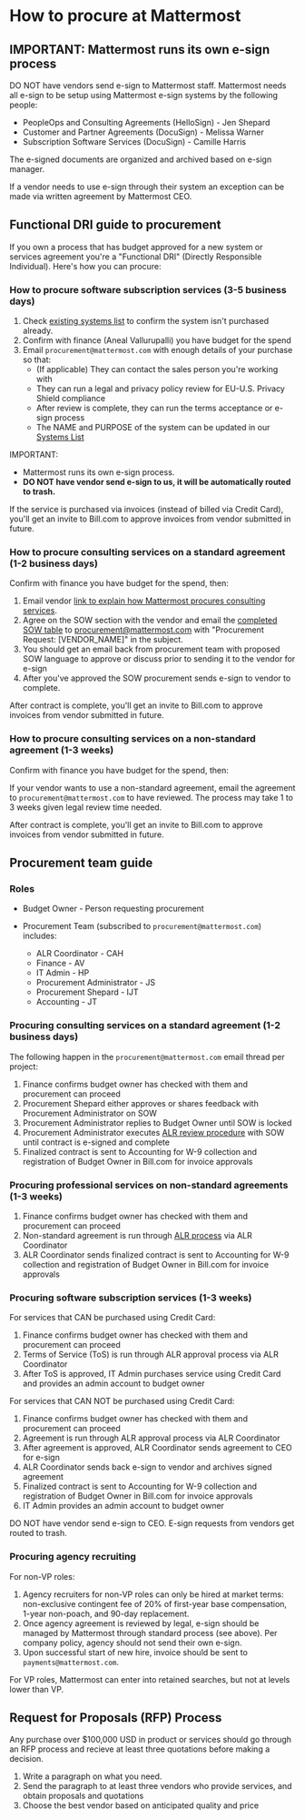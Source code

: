 # How to procure at Mattermost 

## IMPORTANT: Mattermost runs its own e-sign process

DO NOT have vendors send e-sign to Mattermost staff. Mattermost needs all e-sign to be setup using Mattermost e-sign systems by the following people: 

- PeopleOps and Consulting Agreements (HelloSign) - Jen Shepard 
- Customer and Partner Agreements (DocuSign) - Melissa Warner 
- Subscription Software Services (DocuSign) - Camille Harris 

The e-signed documents are organized and archived based on e-sign manager. 

If a vendor needs to use e-sign through their system an exception can be made via written agreement by Mattermost CEO. 

## Functional DRI guide to procurement 

If you own a process that has budget approved for a new system or services agreement you're a "Functional DRI" (Directly Responsible Individual). Here's how you can procure:  

### How to procure software subscription services (3-5 business days) 

1. Check [existing systems list](https://airtable.com/shrwSRirvgm3Ayg31/tblI4gu3oPUiZazs8?blocks=hide
) to confirm the system isn't purchased already. 
2. Confirm with finance (Aneal Vallurupalli) you have budget for the spend
3. Email `procurement@mattermost.com` with enough details of your purchase so that: 
     - (If applicable) They can contact the sales person you're working with
     - They can run a legal and privacy policy review for EU-U.S. Privacy Shield compliance 
     - After review is complete, they can run the terms acceptance or e-sign process
     - The NAME and PURPOSE of the system can be updated in our [Systems List](https://airtable.com/shrwSRirvgm3Ayg31/tblI4gu3oPUiZazs8?blocks=hide) 

IMPORTANT: 
- Mattermost runs its own e-sign process. 
- **DO NOT have vendor send e-sign to us, it will be automatically routed to trash.**

If the service is purchased via invoices (instead of billed via Credit Card), you'll get an invite to Bill.com to approve invoices from vendor submitted in future. 

### How to procure consulting services on a standard agreement (1-2 business days)

Confirm with finance you have budget for the spend, then: 

1. Email vendor [link to explain how Mattermost procures consulting services](https://docs.google.com/document/u/1/d/1G4wFLq_wHHEDJ-hrv5Kmu022mFJgh3rJ4-glM0W6riI/edit#heading=h.cw54xe8enb2k). 
2. Agree on the SOW section with the vendor and email the [completed SOW table](https://docs.google.com/document/d/1G4wFLq_wHHEDJ-hrv5Kmu022mFJgh3rJ4-glM0W6riI/edit#) to procurement@mattermost.com with "Procurement Request: [VENDOR_NAME]" in the subject. 
3. You should get an email back from procurement team with proposed SOW language to approve or discuss prior to sending it to the vendor for e-sign 
4. After you've approved the SOW procurement sends e-sign to vendor to complete. 

After contract is complete, you'll get an invite to Bill.com to approve invoices from vendor submitted in future. 

### How to procure consulting services on a non-standard agreement (1-3 weeks) 

Confirm with finance you have budget for the spend, then: 

If your vendor wants to use a non-standard agreement, email the agreement to `procurement@mattermost.com` to have reviewed. The process may take 1 to 3 weeks given legal review time needed. 

After contract is complete, you'll get an invite to Bill.com to approve invoices from vendor submitted in future. 

## Procurement team guide 

### Roles 

- Budget Owner - Person requesting procurement 

- Procurement Team (subscribed to `procurement@mattermost.com`) includes: 
  - ALR Coordinator - CAH  
  - Finance - AV
  - IT Admin - HP
  - Procurement Administrator - JS 
  - Procurement Shepard - IJT 
  - Accounting - JT

### Procuring consulting services on a standard agreement (1-2 business days)

The following happen in the `procurement@mattermost.com` email thread per project: 

1. Finance confirms budget owner has checked with them and procurement can proceed
2. Procurement Shepard either approves or shares feedback with Procurement Administrator on SOW
3. Procurement Administrator replies to Budget Owner until SOW is locked
4. Procurement Administrator executes [ALR review procedure](https://docs.google.com/document/d/1-IVQMs6zuLJkBe1uvD_fNNLOZXLgDTamt6eZwvrMMRo/edit#heading=h.3v4zftty6hl1) with SOW until contract is e-signed and complete 
5. Finalized contract is sent to Accounting for W-9 collection and registration of Budget Owner in Bill.com for invoice approvals 

### Procuring professional services on non-standard agreements (1-3 weeks)

1. Finance confirms budget owner has checked with them and procurement can proceed
1. Non-standard agreement is run through [ALR process](https://docs.google.com/document/d/1-IVQMs6zuLJkBe1uvD_fNNLOZXLgDTamt6eZwvrMMRo/edit#heading=h.3v4zftty6hl1) via ALR Coordinator 
2. ALR Coordinator sends finalized contract is sent to Accounting for W-9 collection and registration of Budget Owner in Bill.com for invoice approvals 

### Procuring software subscription services (1-3 weeks)

For services that CAN be purchased using Credit Card: 

1. Finance confirms budget owner has checked with them and procurement can proceed
2. Terms of Service (ToS) is run through ALR approval process via ALR Coordinator 
3. After ToS is approved, IT Admin purchases service using Credit Card and provides an admin account to budget owner 

For services that CAN NOT be purchased using Credit Card: 

1. Finance confirms budget owner has checked with them and procurement can proceed
2. Agreement is run through ALR approval process via ALR Coordinator 
3. After agreement is approved, ALR Coordinator sends agreement to CEO for e-sign
4. ALR Coordinator sends back e-sign to vendor and archives signed agreement 
5. Finalized contract is sent to Accounting for W-9 collection and registration of Budget Owner in Bill.com for invoice approvals 
6. IT Admin provides an admin account to budget owner 

DO NOT have vendor send e-sign to CEO. E-sign requests from vendors get routed to trash. 


### Procuring agency recruiting 

For non-VP roles: 

1. Agency recruiters for non-VP roles can only be hired at market terms: non-exclusive contingent fee of 20% of first-year base compensation, 1-year non-poach, and 90-day replacement.
2. Once agency agreement is reviewed by legal, e-sign should be managed by Mattermost through standard process (see above). Per company policy, agency should not send their own e-sign.
3. Upon successful start of new hire, invoice should be sent to `payments@mattermost.com`.

For VP roles, Mattermost can enter into retained searches, but not at levels lower than VP. 

## Request for Proposals (RFP) Process

Any purchase over $100,000 USD in product or services should go through an RFP process and recieve at least three quotations before making a decision. 

1. Write a paragraph on what you need. 
2. Send the paragraph to at least three vendors who provide services, and obtain proposals and quotations 
3. Choose the best vendor based on anticipated quality and price 
